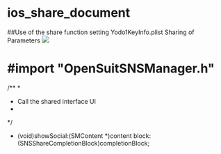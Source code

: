 # ios_share_document

##Use of the share function
setting Yodo1KeyInfo.plist Sharing of Parameters
![](./../../resource/ios_share_1.png)

# #import "OpenSuitSNSManager.h"

/**
*  
* Call the shared interface UI
* 
*/
- (void)showSocial:(SMContent *)content
             block:(SNSShareCompletionBlock)completionBlock;
